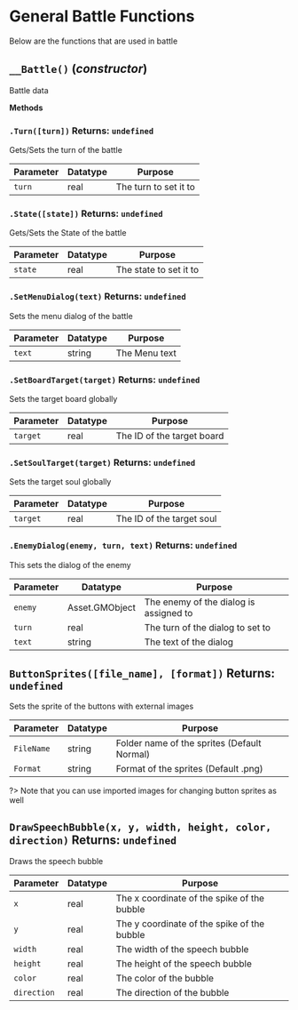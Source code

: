 # General Battle Functions
Below are the functions that are used in battle

## `__Battle()` (*constructor*)
Battle data

**Methods**
### `.Turn([turn])` Returns: `undefined`
Gets/Sets the turn of the battle

| Parameter | Datatype  | Purpose |
|-----------|-----------|---------|
|`turn` |real |The turn to set it to |






### `.State([state])` Returns: `undefined`
Gets/Sets the State of the battle

| Parameter | Datatype  | Purpose |
|-----------|-----------|---------|
|`state` |real |The state to set it to |






### `.SetMenuDialog(text)` Returns: `undefined`
Sets the menu dialog of the battle

| Parameter | Datatype  | Purpose |
|-----------|-----------|---------|
|`text` |string |The Menu text |






### `.SetBoardTarget(target)` Returns: `undefined`
Sets the target board globally

| Parameter | Datatype  | Purpose |
|-----------|-----------|---------|
|`target` |real |The ID of the target board |






### `.SetSoulTarget(target)` Returns: `undefined`
Sets the target soul globally

| Parameter | Datatype  | Purpose |
|-----------|-----------|---------|
|`target` |real |The ID of the target soul |






### `.EnemyDialog(enemy, turn, text)` Returns: `undefined`
This sets the dialog of the enemy

| Parameter | Datatype  | Purpose |
|-----------|-----------|---------|
|`enemy` |Asset.GMObject |The enemy of the dialog is assigned to |
|`turn` |real |The turn of the dialog to set to |
|`text` |string |The text of the dialog |












## `ButtonSprites([file_name], [format])` Returns: `undefined`
Sets the sprite of the buttons with external images

| Parameter | Datatype  | Purpose |
|-----------|-----------|---------|
|`FileName` |string |Folder name of the sprites (Default Normal) |
|`Format` |string |Format of the sprites (Default .png) |










?> Note that you can use imported images for changing button sprites as well

## `DrawSpeechBubble(x, y, width, height, color, direction)` Returns: `undefined`
Draws the speech bubble

| Parameter | Datatype  | Purpose |
|-----------|-----------|---------|
|`x` |real |The x coordinate of the spike of the bubble |
|`y` |real |The y coordinate of the spike of the bubble |
|`width` |real |The width of the speech bubble |
|`height` |real |The height of the speech bubble |
|`color` |real |The color of the bubble |
|`direction` |real |The direction of the bubble |
















































